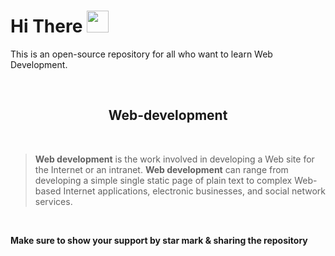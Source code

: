# **Hi** There <img src="https://raw.githubusercontent.com/iampavangandhi/iampavangandhi/master/gifs/Hi.gif" width="35px">

<p>
This is an open-source repository for all who want to learn Web Development.</p>


<br>
<h2 align="center" ><strong>Web-development</strong></h2><br>

> **Web development** is the work involved in developing a Web site for the Internet or an intranet.
> **Web development** can range from developing a simple single static page of plain text to complex Web-based Internet applications, electronic businesses, and social network services.

<br>

**Make sure to show your support by star mark & sharing the repository**
